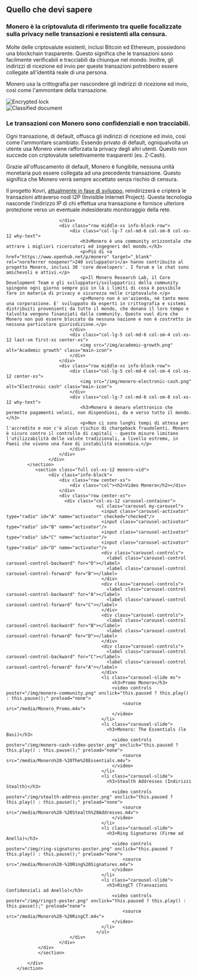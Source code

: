 <div class="site-wrap">
    <section class="container">
            <div class="row">
                <section class="container about-monero full col-xs-12">
                    <div class="info-block">
                        <div class="row center-xs">
                            <div class="col"><h2>Quello che devi sapere</h2></div>
                        </div>
                        <div class="row middle-xs info-block-row private">
                            <div class="col-lg-7 col-md-6 col-sm-8 col-xs-12  why-text">
                                <h3>Monero è la criptovaluta di riferimento tra quelle focalizzate sulla privacy nelle transazioni e resistenti alla censura.</h3>
                                <p>Molte delle criptovalute esistenti, inclusi Bitcoin ed Ethereum, possiedono una blockchain trasparente. Questo significa che le transazioni sono facilmente verificabili e tracciabili da chiunque nel mondo. Inoltre, gli indirizzi di ricezione ed invio per queste transazioni potrebbero essere collegate all'identità reale di una persona. </p>
                                <p>Monero usa la crittografia per nascondere gli indirizzi di ricezione ed invio, così come l'ammontare della transazione.</p>
                            </div>
                            <div class="col-lg-5 col-md-6 col-sm-4 col-xs-12 last-sm first-xs center-xs">
                                <img src="/img/crypto-lock.png" alt="Encrypted lock" class="main-icon">
                            </div>
                        </div>
                        <div class="row middle-xs info-block-row">
                            <div class="col-lg-5 col-md-6 col-sm-4 col-xs-12 center-xs">
                                <img src="/img/monero-classified.png" alt="Classified document" class="main-icon">
                            </div>
                            <div class="col-lg-7 col-md-6 col-sm-8 col-xs-12 why-text">
                                <h3>Le transazioni con Monero sono confidenziali e non tracciabili.</h3>
                                <p>Ogni transazione, di default, offusca gli indirizzi di ricezione ed invio, così come l'ammontare scambiato. Essendo privato di default, ogniqualvolta un utente usa Monero viene rafforzata la privacy degli altri utenti. Questo non succede con criptovalute selettivamente trasparenti (es. Z-Cash).</p>
                                <p>Grazie all'offuscamento di default, Monero è fungibile, nessuna unità monetaria può essere collegata ad una precedente transazione. Questo significa che Monero verrà sempre accettato senza rischio di censura.</p>
                                <p>Il progetto Kovri, <a href="https://getkovri.org/">attualmente in fase di sviluppo</a>, reindirizzerà e cripterà le transazioni attraverso nodi I2P (Invisible Internet Project). Questa tecnologia nasconde l'indirizzo IP di chi effettua una transazione e fornisce ulteriore protezione verso un eventuale indesiderato monitoraggio della rete.</p>
                            </div>

                        </div>
                        <div class="row middle-xs info-block-row">
                            <div class="col-lg-7 col-md-6 col-sm-8 col-xs-12 why-text">
                                <h3>Monero è una community orizzontale che attrare i migliori ricercatori ed ingegneri del mondo.</h3>
                                <p>Più di <a href="https://www.openhub.net/p/monero" target="_blank" rel="noreferrer noopener">240 sviluppatori</a> hanno contribuito al progetto Monero, inclusi 30 'core developers'. I forum e le chat sono amichevoli e attivi.</p>
                                <p>Il Monero Research Lab, il Core Development Team e gli sviluppatori/sviluppatrici della community spingono ogni giorno sempre più in là i limiti di cosa è possibile fare in materia di privacy e sicurezza nelle criptovalute.</p>
                                <p>Monero non è un'azienda, né tanto meno una corporazione. E' sviluppato da esperti in crittografia e sistemi distribuiti provenienti da tutto il mondo, che donano il loro tempo e talvolta vengono finanziati dalla community. Questo vuol dire che Monero non può essere bloccato da nessuna nazione e non è costretto in nessuna particolare giurisdizione.</p>
                            </div>
                            <div class="col-lg-5 col-md-6 col-sm-4 col-xs-12 last-sm first-xs center-xs">
                                <img src="/img/academic-growth.png" alt="Academic growth" class="main-icon">
                            </div>
                        </div>
                        <div class="row middle-xs info-block-row">
                            <div class="col-lg-5 col-md-6 col-sm-4 col-xs-12 center-xs">
                                <img src="/img/monero-electronic-cash.png" alt="Electronic cash" class="main-icon">
                            </div>
                            <div class="col-lg-7 col-md-6 col-sm-8 col-xs-12 why-text">
                                <h3>Monero è denaro elettronico che permette pagamenti veloci, non dispendiosi, da e verso tutto il mondo.</h3>
                                <p>Non ci sono lunghi tempi di attesa per l'accredito e non c'è alcun rischio di chargeback fraudolenti. Monero è sicuro contro il controllo di capitali - queste misure limitano l'utilizzabilità delle valute tradizionali, a livello estremo, in Paesi che vivono una fase di instabilità economica.</p>
                            </div>
                        </div>
                    </div>
            </section>
               <section class="full col-xs-12 monero-vid">
                    <div class="info-block">
                        <div class="row center-xs">
                            <div class="col"><h2>Video Monero</h2></div>
                        </div>
                        <div class="row center-xs">
                          <div class="col-xs-12 carousel-container">
                                      <ul class="carousel my-carousel">
                                        <input class="carousel-activator" type="radio" id="A" name="activator" checked="checked"/>
                                        <input class="carousel-activator" type="radio" id="B" name="activator"/>
                                        <input class="carousel-activator" type="radio" id="C" name="activator"/>
                                        <input class="carousel-activator" type="radio" id="D" name="activator"/>
                                        <div class="carousel-controls">
                                          <label class="carousel-control carousel-control-backward" for="D"></label>
                                          <label class="carousel-control carousel-control-forward" for="B"></label>
                                        </div>
                                        <div class="carousel-controls">
                                          <label class="carousel-control carousel-control-backward" for="A"></label>
                                          <label class="carousel-control carousel-control-forward" for="C"></label>
                                        </div>
                                        <div class="carousel-controls">
                                          <label class="carousel-control carousel-control-backward" for="B"></label>
                                          <label class="carousel-control carousel-control-forward" for="D"></label>
                                        </div>
                                        <div class="carousel-controls">
                                          <label class="carousel-control carousel-control-backward" for="C"></label>
                                          <label class="carousel-control carousel-control-forward" for="A"></label>
                                        </div>
                                        <li class="carousel-slide ms">
                                            <h3>Promo Monero</h3>
                                            <video controls poster="/img/monero-community.png" onclick="this.paused ? this.play() : this.pause();" preload="none">
                                                <source src="/media/Monero_Promo.m4v">
                                            </video>
                                        </li>
                                        <li class="carousel-slide">
                                          <h3>Monero: The Essentials (le Basi)</h3>
                                            <video controls poster="/img/monero-cash-video-poster.png" onclick="this.paused ? this.play() : this.pause();" preload="none">
                                                <source src="/media/Monero%20-%20The%20Essentials.m4v">
                                            </video>
                                        </li>
                                        <li class="carousel-slide">
                                          <h3>Stealth Addresses (Indirizzi Stealth)</h3>
                                            <video controls poster="/img/stealth-address-poster.png" onclick="this.paused ? this.play() : this.pause();" preload="none">
                                                <source src="/media/Monero%20-%20Stealth%20Addresses.m4v">
                                            </video>
                                        </li>
                                        <li class="carousel-slide">
                                          <h3>Ring Signatures (Firme ad Anello)</h3>
                                            <video controls poster="/img/ring-signatures-poster.png" onclick="this.paused ? this.play() : this.pause();" preload="none">
                                                <source src="/media/Monero%20-%20Ring%20Signatures.m4v">
                                            </video>
                                        </li>
                                        <li class="carousel-slide">
                                          <h3>RingCT (Transazioni Confidenziali ad Anello)</h3>
                                            <video controls poster="/img/ringct-poster.png" onclick="this.paused ? this.play() : this.pause();" preload="none">
                                                <source src="/media/Monero%20-%20RingCT.m4v">
                                            </video>
                                        </li>
                                      </ul>
                            </div>
                        </div>
                </div>
                </section>

            </div>
        </section>
</div>
